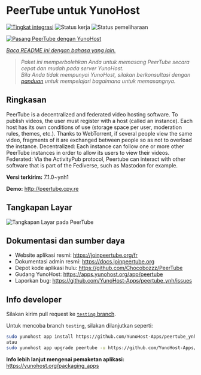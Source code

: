 <!--
N.B.: README ini dibuat secara otomatis oleh <https://github.com/YunoHost/apps/tree/master/tools/readme_generator>
Ini TIDAK boleh diedit dengan tangan.
-->

# PeerTube untuk YunoHost

[![Tingkat integrasi](https://apps.yunohost.org/badge/integration/peertube)](https://ci-apps.yunohost.org/ci/apps/peertube/)
![Status kerja](https://apps.yunohost.org/badge/state/peertube)
![Status pemeliharaan](https://apps.yunohost.org/badge/maintained/peertube)

[![Pasang PeerTube dengan YunoHost](https://install-app.yunohost.org/install-with-yunohost.svg)](https://install-app.yunohost.org/?app=peertube)

*[Baca README ini dengan bahasa yang lain.](./ALL_README.md)*

> *Paket ini memperbolehkan Anda untuk memasang PeerTube secara cepat dan mudah pada server YunoHost.*  
> *Bila Anda tidak mempunyai YunoHost, silakan berkonsultasi dengan [panduan](https://yunohost.org/install) untuk mempelajari bagaimana untuk memasangnya.*

## Ringkasan

PeerTube is a decentralized and federated video hosting software. To publish videos, the user must register with a host (called an instance). Each host has its own conditions of use (storage space per user, moderation rules, themes, etc.). Thanks to WebTorrent, if several people view the same video, fragments of it are exchanged between people so as not to overload the instance. Decentralized: Each instance can follow one or more other PeerTube instances in order to allow its users to view their videos. Federated: Via the ActivityPub protocol, Peertube can interact with other software that is part of the Fediverse, such as Mastodon for example.


**Versi terkirim:** 7.1.0~ynh1

**Demo:** <http://peertube.cpy.re>

## Tangkapan Layar

![Tangkapan Layar pada PeerTube](./doc/screenshots/screenshot1.jpg)

## Dokumentasi dan sumber daya

- Website aplikasi resmi: <https://joinpeertube.org/fr>
- Dokumentasi admin resmi: <https://docs.joinpeertube.org>
- Depot kode aplikasi hulu: <https://github.com/Chocobozzz/PeerTube>
- Gudang YunoHost: <https://apps.yunohost.org/app/peertube>
- Laporkan bug: <https://github.com/YunoHost-Apps/peertube_ynh/issues>

## Info developer

Silakan kirim pull request ke [`testing` branch](https://github.com/YunoHost-Apps/peertube_ynh/tree/testing).

Untuk mencoba branch `testing`, silakan dilanjutkan seperti:

```bash
sudo yunohost app install https://github.com/YunoHost-Apps/peertube_ynh/tree/testing --debug
atau
sudo yunohost app upgrade peertube -u https://github.com/YunoHost-Apps/peertube_ynh/tree/testing --debug
```

**Info lebih lanjut mengenai pemaketan aplikasi:** <https://yunohost.org/packaging_apps>
